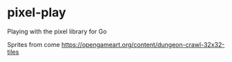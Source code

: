 # pixel-play
Playing with the pixel library for Go

Sprites from come https://opengameart.org/content/dungeon-crawl-32x32-tiles
